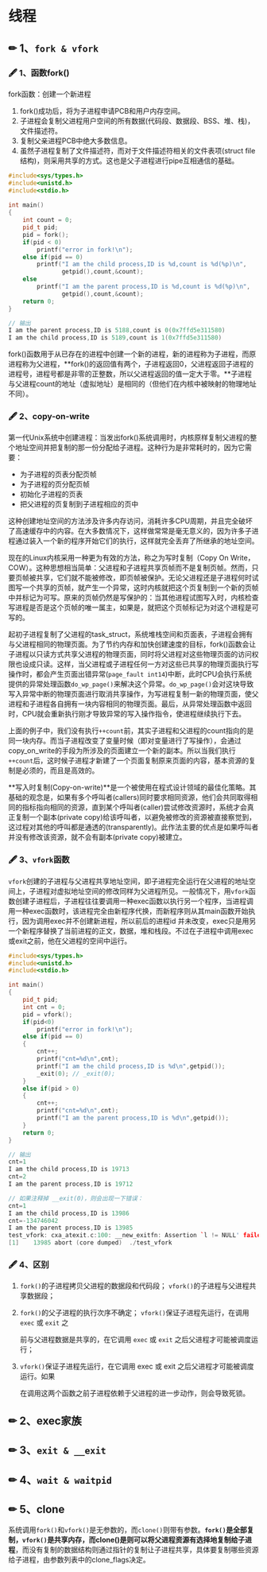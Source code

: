 # 线程

## ✏ 1、`fork & vfork`

### 🖋 1、函数fork\(\)

fork函数：创建一个新进程

1. fork\(\)成功后，将为子进程申请PCB和用户内存空间。
2. 子进程会复制父进程用户空间的所有数据\(代码段、数据段、BSS、堆、栈\)，文件描述符。
3. 复制父亲进程PCB中绝大多数信息。
4. 虽然子进程复制了文件描述符，而对于文件描述符相关的文件表项\(struct file结构\)，则采用共享的方式。这也是父子进程进行pipe互相通信的基础。

```cpp
#include<sys/types.h>
#include<unistd.h>
#include<stdio.h>
 
int main()
{
    int count = 0;
    pid_t pid;
    pid = fork();
    if(pid < 0)
        printf("error in fork!\n");
    else if(pid == 0)
        printf("I am the child process,ID is %d,count is %d(%p)\n",
               getpid(),count,&count);
    else 
        printf("I am the parent process,ID is %d,count is %d(%p)\n",
               getpid(),count,&count);
    return 0;
}

// 输出
I am the parent process,ID is 5188,count is 0(0x7ffd5e311580)
I am the child process,ID is 5189,count is 1(0x7ffd5e311580)
```

fork\(\)函数用于从已存在的进程中创建一个新的进程，新的进程称为子进程，而原进程称为父进程，**fork\(\)的返回值有两个，子进程返回0，父进程返回子进程的进程号，进程号都是非零的正整数，所以父进程返回的值一定大于零。**子进程与父进程count的地址（虚拟地址）是相同的（但他们在内核中被映射的物理地址不同）。

### 🖋 2、copy-on-write

第一代Unix系统中创建进程：当发出fork\(\)系统调用时，内核原样复制父进程的整个地址空间并把复制的那一份分配给子进程。这种行为是非常耗时的，因为它需要：

* 为子进程的页表分配页帧
* 为子进程的页分配页帧
* 初始化子进程的页表
* 把父进程的页复制到子进程相应的页中

这种创建地址空间的方法涉及许多内存访问，消耗许多CPU周期，并且完全破坏了高速缓存中的内容。在大多数情况下，这样做常常是毫无意义的，因为许多子进程通过装入一个新的程序开始它们的执行，这样就完全丢弃了所继承的地址空间。

现在的Linux内核采用一种更为有效的方法，称之为写时复制（Copy On Write，COW）。这种思想相当简单：父进程和子进程共享页帧而不是复制页帧。然而，只要页帧被共享，它们就不能被修改，即页帧被保护。无论父进程还是子进程何时试图写一个共享的页帧，就产生一个异常，这时内核就把这个页复制到一个新的页帧中并标记为可写。原来的页帧仍然是写保护的：当其他进程试图写入时，内核检查写进程是否是这个页帧的唯一属主，如果是，就把这个页帧标记为对这个进程是可写的。

起初子进程复制了父进程的task\_struct，系统堆栈空间和页面表，子进程会拥有与父进程相同的物理页面。为了节约内存和加快创建速度的目标，fork\(\)函数会让子进程以只读方式共享父进程的物理页面，同时将父进程对这些物理页面的访问权限也设成只读。这样，当父进程或子进程任何一方对这些已共享的物理页面执行写操作时，都会产生页面出错异常\(`page_fault int14`\)中断，此时CPU会执行系统提供的异常处理函数`do_wp_page()`来解决这个异常。`do_wp_page()`会对这块导致写入异常中断的物理页面进行取消共享操作，为写进程复制一新的物理页面，使父进程和子进程各自拥有一块内容相同的物理页面。最后，从异常处理函数中返回时，CPU就会重新执行刚才导致异常的写入操作指令，使进程继续执行下去。

上面的例子中，我们没有执行`++count`前，其实子进程和父进程的count指向的是同一块内存。而当子进程改变了变量时候（即对变量进行了写操作），会通过copy\_on\_write的手段为所涉及的页面建立一个新的副本。所以当我们执行`++count`后，这时候子进程才新建了一个页面复制原来页面的内容，基本资源的复制是必须的，而且是高效的。

**写入时复制\(Copy-on-write\)**是一个被使用在程式设计领域的最佳化策略。其基础的观念是，如果有多个呼叫者\(callers\)同时要求相同资源，他们会共同取得相同的指标指向相同的资源，直到某个呼叫者\(caller\)尝试修改资源时，系统才会真正复制一个副本\(private copy\)给该呼叫者，以避免被修改的资源被直接察觉到，这过程对其他的呼叫都是通透的\(transparently\)。此作法主要的优点是如果呼叫者并没有修改该资源，就不会有副本\(private copy\)被建立。

### 🖋 3、`vfork`函数

`vfork`创建的子进程与父进程共享地址空间，即子进程完全运行在父进程的地址空间上，子进程对虚拟地址空间的修改同样为父进程所见。一般情况下，用`vfork`函数创建子进程后，子进程往往要调用一种exec函数以执行另一个程序，当进程调用一种exec函数时，该进程完全由新程序代换，而新程序则从其main函数开始执行，因为调用exec并不创建新进程，所以前后的进程id 并未改变，exec只是用另一个新程序替换了当前进程的正文，数据，堆和栈段。不过在子进程中调用exec或exit之前，他在父进程的空间中运行。

```cpp
#include<sys/types.h>
#include<unistd.h>
#include<stdio.h>

int main()
{
    pid_t pid;
    int cnt = 0;
    pid = vfork();
    if(pid<0)
        printf("error in fork!\n");
    else if(pid == 0)
    {
        cnt++;
        printf("cnt=%d\n",cnt);
        printf("I am the child process,ID is %d\n",getpid());
        _exit(0); // _exit(0);
    }
    else if(pid > 0)
    {
        cnt++;
        printf("cnt=%d\n",cnt);
        printf("I am the parent process,ID is %d\n",getpid());
    }
    return 0;
}

// 输出
cnt=1
I am the child process,ID is 19713
cnt=2
I am the parent process,ID is 19712

// 如果注释掉 __exit(0)，则会出现一下错误：
cnt=1
I am the child process,ID is 13986
cnt=-134746042
I am the parent process,ID is 13985
test_vfork: cxa_atexit.c:100: __new_exitfn: Assertion `l != NULL' failed.
[1]    13985 abort (core dumped)  ./test_vfork
```

### 🖋 4、区别

1. `fork()`的子进程拷贝父进程的数据段和代码段； `vfork()`的子进程与父进程共享数据段；
2. `fork()`的父子进程的执行次序不确定； `vfork()`保证子进程先运行，在调用 `exec` 或 `exit` 之

   前与父进程数据是共享的，在它调用 `exec` 或 `exit` 之后父进程才可能被调度运行；

3. `vfork()`保证子进程先运行，在它调用 exec 或 exit 之后父进程才可能被调度运行。如果

   在调用这两个函数之前子进程依赖于父进程的进一步动作，则会导致死锁。

## ✏ 2、exec家族

## ✏ 3、`exit & __exit`

## ✏ 4、`wait & waitpid`

## ✏ 5、clone

系统调用`fork()`和`vfork()`是无参数的，而`clone()`则带有参数。**`fork()`是全部复制，`vfork()`是共享内存，而clone\(\)是则可以将父进程资源有选择地复制给子进程**，而没有复制的数据结构则通过指针的复制让子进程共享，具体要复制哪些资源给子进程，由参数列表中的clone\_flags决定。


